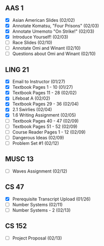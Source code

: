 ## AAS 1
* [x]  Asian American Slides (02/02)
* [x] Annotate Komatsu, "Four Prisons" (02/03)
* [x] Annotate Umemoto "On Strike!" (02/03)
* [x] Introduce Yourself! (02/03)
* [ ] Race Slides (02/10)
* [ ] Annotate Omi and Winant (02/10)
* [ ] Questions about Omi and Winant (02/10)
## LING 21
* [x] Email to Instructor (01/27)
* [x] Textbook Pages 1 - 10 (01/27)
* [x] Textbook Pages 11 - 28 (02/02)
* [x] Lifeboat A (02/02)
* [x] Textbook Pages 29 - 36 (02/04)
* [x] 2.1 Swirlies (02/04)
* [x] 1.6 Writing Assignment (02/05)
* [ ] Textbook Pages 40 - 47 (02/09)
* [ ] Textbook Pages 51 - 52 (02/09)
* [ ] Course Reader Pages 1 - 12 (02/09)
* [ ] Dangerous Ideas (02/09)
* [ ] Problem Set #1 (02/12)
## MUSC 13
* [ ] Waves Assignment (02/12)
## CS 47
* [x] Prerequisite Transcript Upload (01/26)
* [ ] Number Systems (02/11)
* [ ] Number Systems - 2 (02/13)
## CS 152
* [ ] Project Proposal (02/13)